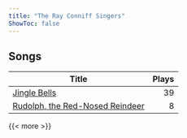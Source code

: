 ```yaml
---
title: "The Ray Conniff Singers"
ShowToc: false
---
```


## Songs
Title | Plays 
----- | -----: 
[Jingle Bells](/songs/jingle-bells) | 39
[Rudolph, the Red-Nosed Reindeer](/songs/rudolph-the-red-nosed-reindeer) | 8

{{< more >}}